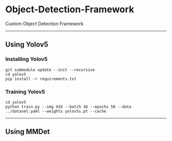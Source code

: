 # Object-Detection-Framework
Custom Object Detection Framework 

-----------------------------------------------------------------------------------------------------------------------------------------------------------------------

## Using Yolov5

### Installing Yolov5 

    git submodule update --init --recursive
    cd yolov5
    pip install -r requirements.txt

### Training Yolov5

    cd yolov5
    python train.py --img 416 --batch 16 --epochs 50 --data ../dataset.yaml --weights yolov5s.pt --cache

-----------------------------------------------------------------------------------------------------------------------------------------------------------------------

## Using MMDet
